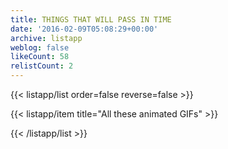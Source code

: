 ```yaml
---
title: THINGS THAT WILL PASS IN TIME
date: '2016-02-09T05:08:29+00:00'
archive: listapp
weblog: false
likeCount: 58
relistCount: 2
---
```



{{< listapp/list order=false reverse=false >}}

   {{< listapp/item title="All these animated GIFs" >}}

{{< /listapp/list >}}
